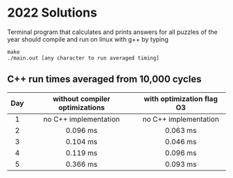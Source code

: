 # 2022 Solutions
Terminal program that calculates and prints answers for all puzzles of the year should compile and run on linux with g++ by typing
```
make
./main.out [any character to run averaged timing]
```

## C++ run times averaged from 10,000 cycles

Day | without compiler optimizations | with optimization flag O3
:-: | :-: | :-:
1 | no C++ implementation | no C++ implementation
2 | 0.096 ms | 0.063 ms
3 | 0.104 ms | 0.046 ms
4 | 0.119 ms | 0.096 ms
5 | 0.366 ms | 0.093 ms